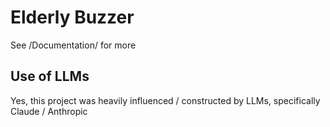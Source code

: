 # Elderly Buzzer
See /Documentation/ for more

## Use of LLMs
Yes, this project was heavily influenced / constructed by LLMs, specifically Claude / Anthropic